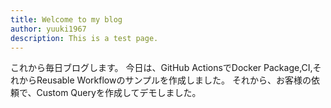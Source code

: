 ```yaml
---
title: Welcome to my blog
author: yuuki1967
description: This is a test page.
---
```

これから毎日ブログします。
今日は、GitHub ActionsでDocker Package,CI,それからReusable Workflowのサンプルを作成しました。
それから、お客様の依頼で、Custom Queryを作成してデモしました。
